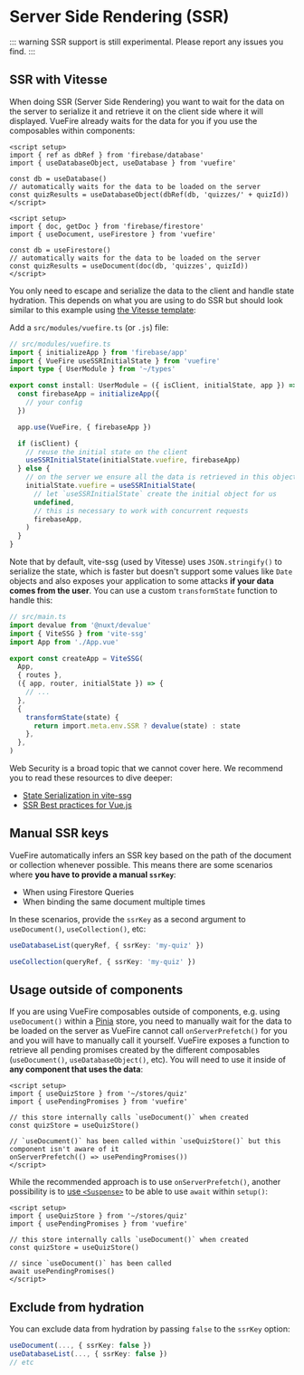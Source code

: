 # Server Side Rendering (SSR)

<!-- NOTE: hide until it works -->
<!-- ::: tip
If you are using Nuxt.js, read the [Nuxt guide](/nuxt/getting-started.md) instead, most of the things are already configured for you.
::: -->

::: warning
SSR support is still experimental. Please report any issues you find.
:::

## SSR with Vitesse

When doing SSR (Server Side Rendering) you want to wait for the data on the server to serialize it and retrieve it on the client side where it will displayed. VueFire already waits for the data for you if you use the composables within components:

<FirebaseExample>

```vue
<script setup>
import { ref as dbRef } from 'firebase/database'
import { useDatabaseObject, useDatabase } from 'vuefire'

const db = useDatabase()
// automatically waits for the data to be loaded on the server
const quizResults = useDatabaseObject(dbRef(db, 'quizzes/' + quizId))
</script>
```

```vue
<script setup>
import { doc, getDoc } from 'firebase/firestore'
import { useDocument, useFirestore } from 'vuefire'

const db = useFirestore()
// automatically waits for the data to be loaded on the server
const quizResults = useDocument(doc(db, 'quizzes', quizId))
</script>
```

</FirebaseExample>

You only need to escape and serialize the data to the client and handle state hydration. This depends on what you are using to do SSR but should look similar to this example using [the Vitesse template](https://github.com/antfu/vitesse):

Add a `src/modules/vuefire.ts` (or `.js`) file:

```ts
// src/modules/vuefire.ts
import { initializeApp } from 'firebase/app'
import { VueFire useSSRInitialState } from 'vuefire'
import type { UserModule } from '~/types'

export const install: UserModule = ({ isClient, initialState, app }) => {
  const firebaseApp = initializeApp({
    // your config
  })

  app.use(VueFire, { firebaseApp })

  if (isClient) {
    // reuse the initial state on the client
    useSSRInitialState(initialState.vuefire, firebaseApp)
  } else {
    // on the server we ensure all the data is retrieved in this object
    initialState.vuefire = useSSRInitialState(
      // let `useSSRInitialState` create the initial object for us
      undefined,
      // this is necessary to work with concurrent requests
      firebaseApp,
    )
  }
}
```

Note that by default, vite-ssg (used by Vitesse) uses `JSON.stringify()` to serialize the state, which is faster but doesn't support some values like `Date` objects and also exposes your application to some attacks **if your data comes from the user**. You can use a custom `transformState` function to handle this:

```ts
// src/main.ts
import devalue from '@nuxt/devalue'
import { ViteSSG } from 'vite-ssg'
import App from './App.vue'

export const createApp = ViteSSG(
  App,
  { routes },
  ({ app, router, initialState }) => {
    // ...
  },
  {
    transformState(state) {
      return import.meta.env.SSR ? devalue(state) : state
    },
  },
)
```

Web Security is a broad topic that we cannot cover here. We recommend you to read these resources to dive deeper:

- [State Serialization in vite-ssg](https://github.com/antfu/vite-ssg#state-serialization)
- [SSR Best practices for Vue.js](https://vuejs.org/guide/best-practices/security.html#server-side-rendering-ssr)

## Manual SSR keys

VueFire automatically infers an SSR key based on the path of the document or collection whenever possible. This means there are some scenarios where **you have to provide a manual `ssrKey`**:

- When using Firestore Queries
- When binding the same document multiple times

In these scenarios, provide the `ssrKey` as a second argument to `useDocument()`, `useCollection()`, etc:

<FirebaseExample>

```ts
useDatabaseList(queryRef, { ssrKey: 'my-quiz' })
```

```ts
useCollection(queryRef, { ssrKey: 'my-quiz' })
```

</FirebaseExample>

## Usage outside of components

If you are using VueFire composables outside of components, e.g. using `useDocument()` within a [Pinia](https://pinia.vuejs.org) store, you need to manually wait for the data to be loaded on the server as VueFire cannot call `onServerPrefetch()` for you and you will have to manually call it yourself. VueFire exposes a function to retrieve all pending promises created by the different composables (`useDocument()`, `useDatabaseObject()`, etc). You will need to use it inside of **any component that uses the data**:

```vue
<script setup>
import { useQuizStore } from '~/stores/quiz'
import { usePendingPromises } from 'vuefire'

// this store internally calls `useDocument()` when created
const quizStore = useQuizStore()

// `useDocument()` has been called within `useQuizStore()` but this component isn't aware of it
onServerPrefetch(() => usePendingPromises())
</script>
```

While the recommended approach is to use `onServerPrefetch()`, another possibility is to [use `<Suspense>`](https://vuejs.org/guide/built-ins/suspense.html#suspense) to be able to use `await` within `setup()`:

```vue
<script setup>
import { useQuizStore } from '~/stores/quiz'
import { usePendingPromises } from 'vuefire'

// this store internally calls `useDocument()` when created
const quizStore = useQuizStore()

// since `useDocument()` has been called 
await usePendingPromises()
</script>
```

## Exclude from hydration

You can exclude data from hydration by passing `false` to the `ssrKey` option:

```ts
useDocument(..., { ssrKey: false })
useDatabaseList(..., { ssrKey: false })
// etc
```

<!-- TODO: I wonder if we could attach effect scopes to applications so `onServerPrefetch()` is still awaited when attached -->

<!-- 

## Vue Router Data Loaders

Get the data once only on server

```vue
<script lang="ts">
export const useUserList = defineLoader(async () => {
  const { data: users, promise } = useCollection(collection(db, 'users'), { once: true })
  await promise.value
  // or
  // const users = await useCollectionOnce(collection(db, 'users'))
  return users
})
</script>

<script setup lang="ts">
const { data: users } = useUserList()
</script>
```

-->
